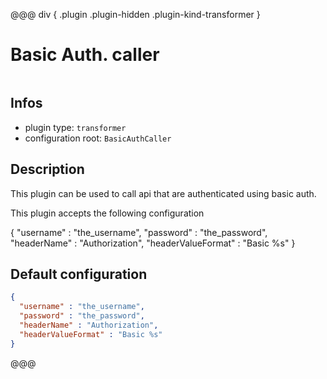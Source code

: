 
@@@ div { .plugin .plugin-hidden .plugin-kind-transformer }

# Basic Auth. caller

<img class="plugin-logo plugin-hidden" src=""></img>

## Infos

* plugin type: `transformer`
* configuration root: `BasicAuthCaller`

## Description

This plugin can be used to call api that are authenticated using basic auth.

This plugin accepts the following configuration

{
  "username" : "the_username",
  "password" : "the_password",
  "headerName" : "Authorization",
  "headerValueFormat" : "Basic %s"
}



## Default configuration

```json
{
  "username" : "the_username",
  "password" : "the_password",
  "headerName" : "Authorization",
  "headerValueFormat" : "Basic %s"
}
```





@@@

